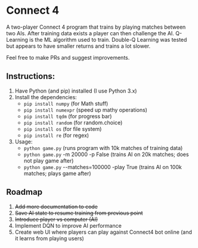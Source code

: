 # Connect 4

A two-player Connect 4 program that trains by playing matches between two AIs. After training data exists a player can then challenge the AI. Q-Learning is the ML algorithm used to train. Double-Q Learning was tested but appears to have smaller returns and trains a lot slower.

Feel free to make PRs and suggest improvements.

## Instructions:
1. Have Python (and pip) installed (I use Python 3.x)
2. Install the dependencies:
    - `pip install numpy` (for Math stuff)
    - `pip install numexpr` (speed up mathy operations)
    - `pip install tqdm` (for progress bar)
    - `pip install random` (for random.choice)
    - `pip install os` (for file system)
    - `pip install re` (for regex)
3. Usage: 
    - `python game.py` (runs program with 10k matches of training data)
    - `python game.py` -m 20000 -p False (trains AI on 20k matches; does not play game after)
    - `python game.py` --matches=100000 -play True (trains AI on 100k matches; plays game after)

## Roadmap
1. ~~Add more documentation to code~~
2. ~~Save AI state to resume training from previous point~~
3. ~~Introduce player vs computer (AI)~~
4. Implement DQN to improve AI performance
5. Create web UI where players can play against Connect4 bot online (and it learns from playing users)